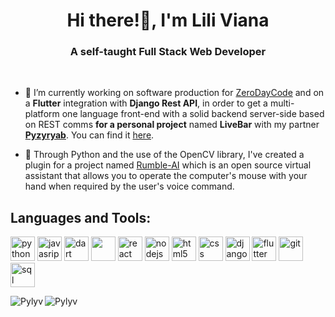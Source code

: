 <h1 align="center">Hi there!👋, I'm Lili Viana</h1>
<h3 align="center">A self-taught Full Stack Web Developer</h3>
<br/>


- 🔭 I’m currently working on software production for [ZeroDayCode](https://github.com/zerodaycode) and on a **Flutter** integration with **Django Rest API**, in order to get a multi-platform one language front-end with a solid
backend server-side based on REST comms **for a personal project** named **LiveBar** with my partner [**Pyzyryab**](https://github.com/Pyzyryab). You can find it [here](https://livebar.app).

- 🔭 Through Python and the use of the OpenCV library, I've created a plugin for a project named [Rumble-AI](https://github.com/Pyzyryab/Rumble-LoL-Extension) which is an open source virtual assistant that allows you to operate the computer's mouse with your hand when required by the user's voice command.

## Languages and Tools:

<p align="left">
  <img src="https://www.vectorlogo.zone/logos/python/python-icon.svg" alt="python" width=39" height="39"/>
  <img src="https://www.vectorlogo.zone/logos/javascript/javascript-icon.svg" alt="javasript" width=39" height="39"/>
  <img src="https://www.vectorlogo.zone/logos/dartlang/dartlang-icon.svg" alt="dart" width="39" height="39"/>
  <img src="https://img.icons8.com/color/48/000000/c-plus-plus-logo.png"/ width="39" height="39">

  <img src="https://www.vectorlogo.zone/logos/reactjs/reactjs-icon.svg" alt="react" width="39" height="39"/>
  <img src="https://www.vectorlogo.zone/logos/nodejs/nodejs-icon.svg" alt="nodejs" width="39" height="39"/>
  <img src="https://www.vectorlogo.zone/logos/w3_html5/w3_html5-icon.svg" alt="html5" width="39" height="39"/>
  <img src="https://www.vectorlogo.zone/logos/w3_css/w3_css-icon.svg" alt="css" width="39" height="39"/>
  <img src="https://www.vectorlogo.zone/logos/djangoproject/djangoproject-icon.svg" alt="django" width="39" height="39"/> 
  <img src="https://www.vectorlogo.zone/logos/flutterio/flutterio-icon.svg" alt="flutter" width="39" height="39"/> 
 
  <img src="https://www.vectorlogo.zone/logos/git-scm/git-scm-icon.svg" alt="git" width="39" height="39"/> 
  
  <img src="https://www.vectorlogo.zone/logos/sqlite/sqlite-icon.svg" alt="sql" width="39" height="39"/>


<p><img align="left" src="https://github-readme-stats.vercel.app/api/top-langs/?username=Pylyv&show_icons=true&theme=radical&layout=compact&langs_count=10&hide=css,html,D" alt="Pylyv" /></p>

<p><img align="center" src="https://github-readme-stats.vercel.app/api?username=Pylyv&theme=radical&show_icons=true&count_private=true" alt="Pylyv" /></p>


